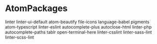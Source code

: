 # AtomPackages

linter
linter-ui-default
atom-beautify
file-icons
language-babel
pigments
atom-typescript
linter-eslint
autocomplete-plus
autoclose-html
linter-php
autocomplete-paths
tablr
open-terminal-here
linter-csslint
linter-sass-lint
linter-scss-lint

